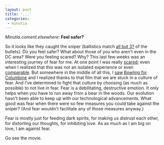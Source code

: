 ```yaml
---
layout: post
title: '...'
categories:
 - minutia
---
```


<i>Minutia.coment.elsewhere:</i> <b>Feel safer?</b>

So it looks like they caught the sniper (ballistics match <a href="http://www.cnn.com/2002/US/South/10/24/sniper.shootings/index.html">all but 3?</a> of the bullets). Do you feel safer? What about those of you who aren't even in the DC area? Were you feeling scared? Why? This last few weeks was an interesting journey of fear for me. At one point I was really <a href="http://www.danielsjourney.com/index.php?archive=2002_10_01_archive.xml&id_pass=83043872">scared</a>; even when I realized that this was not an isolated experience or even <a href="http://www.danielsjourney.com/index.php?archive=2002_10_01_archive.xml&id_pass=83022126">comparable</a>. But somewhere in the middle of all this, I <a href="http://www.danielsjourney.com/index.php?archive=2002_10_01_archive.xml&id_pass=83295936">saw</a> <a href="http://www.bowlingforcolumbine.com/home.php">Bowling for Columbine</a> and I realized thanks to that film that we are stuck in a culture of fear. And I've determined to fight that culture by choosing (as much as possible) to not live in fear. Fear is a debilitating, destructive emotion. It only helps when you have to run away from a bear in the woods. Our evolution hasn't been able to keep up with our technological advancements. What good was fear when there were so few measures you could take against the sniper? (And fear wouldn't facilitate any of those measures anyway.)

Fear is mostly just for feeding dark spirits, for making us distrust each other, for distorting our thoughts, for inhibiting love. As as much as I am big on love, I am against fear.

Go see the movie.

